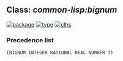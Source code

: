 ## Class: ***common-lisp:bignum***
[![package](https://img.shields.io/badge/Package-COMMON--LISP-5f9ea0.svg?style=social&colorA=999999)](../) [![type](https://img.shields.io/badge/Type-Class-5f9ea0.svg?style=social&colorA=999999)](../#class) [![clhs](https://img.shields.io/badge/CLHS-BIGNUM-5f9ea0.svg?style=social&colorA=999999)](http://www.lispworks.com/documentation/HyperSpec/Body/t_bignum.htm) 
### Precedence list
```
(BIGNUM INTEGER RATIONAL REAL NUMBER T)
```
